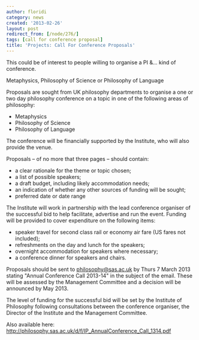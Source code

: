 ```yaml
---
author: floridi
category: news
created: '2013-02-26'
layout: post
redirect_from: [/node/276/]
tags: [call for conference proposal]
title: 'Projects: Call For Conference Proposals'
---
```

This could be of interest to people willing to organise a PI &... kind of
conference.

Metaphysics, Philosophy of Science or Philosophy of Language

Proposals are sought from UK philosophy departments to organise a one or two
day philosophy conference on a topic in one of the following areas of
philosophy:

  * Metaphysics
  * Philosophy of Science
  * Philosophy of Language

The conference will be financially supported by the Institute, who will also
provide the venue.

Proposals – of no more that three pages – should contain:

  * a clear rationale for the theme or topic chosen;
  * a list of possible speakers;
  * a draft budget, including likely accommodation needs;
  * an indication of whether any other sources of funding will be sought;
  * preferred date or date range

The Institute will work in partnership with the lead conference organiser of
the successful bid to help facilitate, advertise and run the event. Funding
will be provided to cover expenditure on the following items:

  * speaker travel for second class rail or economy air fare (US fares not included);
  * refreshments on the day and lunch for the speakers;
  * overnight accommodation for speakers where necessary;
  * a conference dinner for speakers and chairs.

Proposals should be sent to philosophy@sas.ac.uk by Thurs 7 March 2013 stating
"Annual Conference Call 2013-14" in the subject of the email. These will be
assessed by the Management Committee and a decision will be announced by May
2013.

The level of funding for the successful bid will be set by the Institute of
Philosophy following consultations between the conference organiser, the
Director of the Institute and the Management Committee.

Also available here:
http://philosophy.sas.ac.uk/d/f/IP_AnnualConference_Call_1314.pdf

